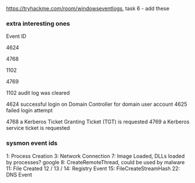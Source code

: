 
https://tryhackme.com/room/windowseventlogs, task 6 - add these

### extra interesting ones

Event ID

4624

4768

1102

4769


1102 audit log was cleared

4624 successful login on Domain Controller for domain user account
4625 failed login attempt

4768 a Kerberos Ticket Granting Ticket (TGT) is requested
4769 a Kerberos service ticket is requested

### sysmon event ids

1: Process Creation
3: Network Connection
7: Image Loaded, DLLs loaded by processes? google
8: CreateRemoteThread, could be used by malware
11: File Created
12 / 13 / 14: Registry Event
15: FileCreateStreamHash
22: DNS Event

